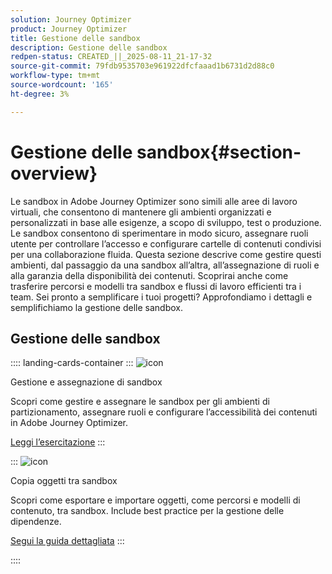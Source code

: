 ```yaml
---
solution: Journey Optimizer
product: Journey Optimizer
title: Gestione delle sandbox
description: Gestione delle sandbox
redpen-status: CREATED_||_2025-08-11_21-17-32
source-git-commit: 79fdb9535703e961922dfcfaaad1b6731d2d88c0
workflow-type: tm+mt
source-wordcount: '165'
ht-degree: 3%

---
```



# Gestione delle sandbox{#section-overview}

Le sandbox in Adobe Journey Optimizer sono simili alle aree di lavoro virtuali, che consentono di mantenere gli ambienti organizzati e personalizzati in base alle esigenze, a scopo di sviluppo, test o produzione. Le sandbox consentono di sperimentare in modo sicuro, assegnare ruoli utente per controllare l’accesso e configurare cartelle di contenuti condivisi per una collaborazione fluida. Questa sezione descrive come gestire questi ambienti, dal passaggio da una sandbox all’altra, all’assegnazione di ruoli e alla garanzia della disponibilità dei contenuti. Scoprirai anche come trasferire percorsi e modelli tra sandbox e flussi di lavoro efficienti tra i team. Sei pronto a semplificare i tuoi progetti? Approfondiamo i dettagli e semplifichiamo la gestione delle sandbox.

## Gestione delle sandbox

:::: landing-cards-container
:::
![icon](https://cdn.experienceleague.adobe.com/icons/circle-play.svg?lang=it)

Gestione e assegnazione di sandbox

Scopri come gestire e assegnare le sandbox per gli ambienti di partizionamento, assegnare ruoli e configurare l’accessibilità dei contenuti in Adobe Journey Optimizer.

[Leggi l’esercitazione](../using/administration/sandboxes.md)
:::

:::
![icon](https://cdn.experienceleague.adobe.com/icons/list-check.svg?lang=it)

Copia oggetti tra sandbox

Scopri come esportare e importare oggetti, come percorsi e modelli di contenuto, tra sandbox. Include best practice per la gestione delle dipendenze.

[Segui la guida dettagliata](../using/configuration/copy-objects-to-sandbox.md)
:::

::::
